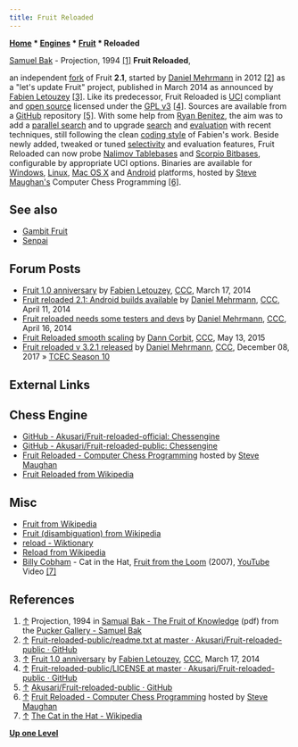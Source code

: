```yaml
---
title: Fruit Reloaded
---
```

**[Home](Home "Home") * [Engines](Engines "Engines") * [Fruit](Fruit "Fruit") * Reloaded**

[](File:BakProjection1994.jpg) [Samuel Bak](Category:Samuel_Bak "Category:Samuel Bak") - Projection, 1994 <a id="cite-note-1" href="#cite-ref-1">[1]</a>
**Fruit Reloaded**,

an independent [fork](https://en.wikipedia.org/wiki/Fork_%28software_development%29) of Fruit **2.1**, started by [Daniel Mehrmann](Daniel_Mehrmann "Daniel Mehrmann") in 2012 <a id="cite-note-2" href="#cite-ref-2">[2]</a> as a "let's update Fruit" project, published in March 2014 as announced by [Fabien Letouzey](Fabien_Letouzey "Fabien Letouzey") <a id="cite-note-3" href="#cite-ref-3">[3]</a>. Like its predecessor, Fruit Reloaded is [UCI](UCI "UCI") compliant and [open source](Category:Open_Source "Category:Open Source") licensed under the [GPL v3](Free_Software_Foundation#GPL "Free Software Foundation") <a id="cite-note-4" href="#cite-ref-4">[4]</a>. Sources are available from a [GitHub](https://en.wikipedia.org/wiki/GitHub) repository <a id="cite-note-5" href="#cite-ref-5">[5]</a>. With some help from [Ryan Benitez](Ryan_Benitez "Ryan Benitez"), the aim was to add a [parallel search](Parallel_Search "Parallel Search") and to upgrade [search](Search "Search") and [evaluation](Evaluation "Evaluation") with recent techniques, still following the clean [coding style](https://en.wikipedia.org/wiki/Programming_style) of Fabien's work. Beside newly added, tweaked or tuned [selectivity](Selectivity "Selectivity") and evaluation features, Fruit Reloaded can now probe [Nalimov Tablebases](Nalimov_Tablebases "Nalimov Tablebases") and [Scorpio Bitbases](Scorpio_Bitbases "Scorpio Bitbases"), configurable by appropriate UCI options. Binaries are available for [Windows](Windows "Windows"), [Linux](Linux "Linux"), [Mac OS X](Mac_OS "Mac OS") and [Android](Android "Android") platforms, hosted by [Steve Maughan's](Steve_Maughan "Steve Maughan") Computer Chess Programming <a id="cite-note-6" href="#cite-ref-6">[6]</a>.

## See also

- [Gambit Fruit](Gambit_Fruit "Gambit Fruit")
- [Senpai](Senpai "Senpai")

## Forum Posts

- [Fruit 1.0 anniversary](http://www.talkchess.com/forum/viewtopic.php?t=51638) by [Fabien Letouzey](Fabien_Letouzey "Fabien Letouzey"), [CCC](CCC "CCC"), March 17, 2014
- [Fruit reloaded 2.1: Android builds available](http://www.talkchess.com/forum/viewtopic.php?t=51951) by [Daniel Mehrmann](Daniel_Mehrmann "Daniel Mehrmann"), [CCC](CCC "CCC"), April 11, 2014
- [Fruit reloaded needs some testers and devs](http://www.talkchess.com/forum/viewtopic.php?t=52007) by [Daniel Mehrmann](Daniel_Mehrmann "Daniel Mehrmann"), [CCC](CCC "CCC"), April 16, 2014
- [Fruit Reloaded smooth scaling](http://www.talkchess.com/forum/viewtopic.php?t=56343) by [Dann Corbit](Dann_Corbit "Dann Corbit"), [CCC](CCC "CCC"), May 13, 2015
- [Fruit reloaded v 3.2.1 released](http://www.talkchess.com/forum/viewtopic.php?t=65933) by [Daniel Mehrmann](Daniel_Mehrmann "Daniel Mehrmann"), [CCC](CCC "CCC"), December 08, 2017 » [TCEC Season 10](TCEC_Season_10 "TCEC Season 10")

## External Links

## Chess Engine

- [GitHub - Akusari/Fruit-reloaded-official: Chessengine](https://github.com/Akusari/Fruit-reloaded-official/)
- [GitHub - Akusari/Fruit-reloaded-public: Chessengine](https://github.com/Akusari/Fruit-reloaded-public)
- [Fruit Reloaded - Computer Chess Programming](http://www.chessprogramming.net/fruit-reloaded/) hosted by [Steve Maughan](Steve_Maughan "Steve Maughan")
- [Fruit Reloaded from Wikipedia](https://en.wikipedia.org/wiki/Fruit_%28software%29#Fruit_Reloaded)

## Misc

- [Fruit from Wikipedia](https://en.wikipedia.org/wiki/Fruit)
- [Fruit (disambiguation) from Wikipedia](https://en.wikipedia.org/wiki/Fruit_%28disambiguation%29)
- [reload - Wiktionary](https://en.wiktionary.org/wiki/reload)
- [Reload from Wikipedia](https://en.wikipedia.org/wiki/Reload)
- [Billy Cobham](Category:Billy_Cobham "Category:Billy Cobham") - Cat in the Hat, [Fruit from the Loom](http://www.progarchives.com/album.asp?id=25678) (2007), [YouTube](https://en.wikipedia.org/wiki/YouTube) Video <a id="cite-note-7" href="#cite-ref-7">[7]</a>

## References

1. <a id="cite-ref-1" href="#cite-note-1">↑</a> Projection, 1994 in [Samual Bak - The Fruit of Knowledge](https://static1.squarespace.com/static/594044bd3a041171e0426683/t/5a12fdbec83025eab3732a02/1511194070554/Fruit+of+Knowledge1995.pdf) (pdf) from the [Pucker Gallery - Samuel Bak](https://www.puckergallery.com/artists/#/samuel-bak/)
1. <a id="cite-ref-2" href="#cite-note-2">↑</a> [Fruit-reloaded-public/readme.txt at master · Akusari/Fruit-reloaded-public · GitHub](https://github.com/Akusari/Fruit-reloaded-public/blob/master/readme.txt)
1. <a id="cite-ref-3" href="#cite-note-3">↑</a>  [Fruit 1.0 anniversary](http://www.talkchess.com/forum/viewtopic.php?t=51638) by [Fabien Letouzey](Fabien_Letouzey "Fabien Letouzey"), [CCC](CCC "CCC"), March 17, 2014
1. <a id="cite-ref-4" href="#cite-note-4">↑</a> [Fruit-reloaded-public/LICENSE at master · Akusari/Fruit-reloaded-public · GitHub](https://github.com/Akusari/Fruit-reloaded-public/blob/master/LICENSE)
1. <a id="cite-ref-5" href="#cite-note-5">↑</a> [Akusari/Fruit-reloaded-public · GitHub](https://github.com/Akusari/Fruit-reloaded-public)
1. <a id="cite-ref-6" href="#cite-note-6">↑</a> [Fruit Reloaded - Computer Chess Programming](http://www.chessprogramming.net/fruit-reloaded/) hosted by [Steve Maughan](Steve_Maughan "Steve Maughan")
1. <a id="cite-ref-7" href="#cite-note-7">↑</a> [The Cat in the Hat - Wikipedia](https://en.wikipedia.org/wiki/The_Cat_in_the_Hat)

**[Up one Level](Fruit "Fruit")**

